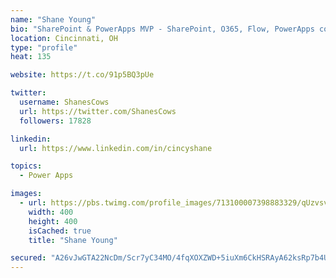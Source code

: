 ```yaml
---
name: "Shane Young"
bio: "SharePoint & PowerApps MVP - SharePoint, O365, Flow, PowerApps consulting? @PowerApps911 | Pure Snark? You found it."
location: Cincinnati, OH
type: "profile"
heat: 135

website: https://t.co/91p5BQ3pUe

twitter:
  username: ShanesCows
  url: https://twitter.com/ShanesCows
  followers: 17828

linkedin:
  url: https://www.linkedin.com/in/cincyshane

topics:
  - Power Apps

images:
  - url: https://pbs.twimg.com/profile_images/713100007398883329/qUzvsvQ3_400x400.jpg
    width: 400
    height: 400
    isCached: true
    title: "Shane Young"

secured: "A26vJwGTA22NcDm/Scr7yC34MO/4fqXOXZWD+5iuXm6CkHSRAyA62ksRp7b4UnXxUA6XRFx6k3/Ji7jPVknwddXGnXasXO1eA6oSh/vmZblGNuY3UBJ1nTDLKOiQbFvRCpUYXx8CXcI4p+f0VrGkvJSHj+oqbifBUHbe+qObKInNg7mq6YXSN/Gtr4kq4H6ZO9qZl99iCZOrVaIURY8Ag9xlRQ0E4KE6u7m/txfTqEqADCeNtEORGDvdjcfe3Zfoh0OP4hN7dN03syggT/v3LMrzij5s2mqnDTWfafT/SaEW0viUFuF6VNgxf/MzdiUpl0Wi+Mh3uVzwZzlUCM0X3hwBcVim32vJNiSFkEB6o/vLRtLw5jggIlurMZua7Q+1o+MKvMDqbfu0V1sHUYPW0ZobpvMIa8f/MsvkwNO36qY=;3OvZu/sbWAbihjhJ0EoIeA=="
---
```



